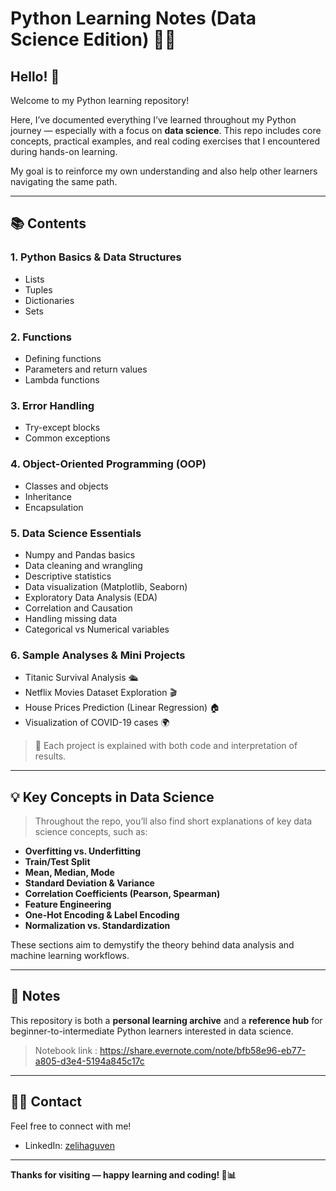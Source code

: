 # Python Learning Notes (Data Science Edition) 📘🐍

## Hello! 🎉

Welcome to my Python learning repository!

Here, I’ve documented everything I’ve learned throughout my Python journey — especially with a focus on **data science**. This repo includes core concepts, practical examples, and real coding exercises that I encountered during hands-on learning.

My goal is to reinforce my own understanding and also help other learners navigating the same path.

---

## 📚 Contents

### 1. Python Basics & Data Structures
- Lists
- Tuples
- Dictionaries
- Sets

### 2. Functions
- Defining functions
- Parameters and return values
- Lambda functions

### 3. Error Handling
- Try-except blocks
- Common exceptions

### 4. Object-Oriented Programming (OOP)
- Classes and objects
- Inheritance
- Encapsulation

### 5. Data Science Essentials
- Numpy and Pandas basics
- Data cleaning and wrangling
- Descriptive statistics
- Data visualization (Matplotlib, Seaborn)
- Exploratory Data Analysis (EDA)
- Correlation and Causation
- Handling missing data
- Categorical vs Numerical variables

### 6. Sample Analyses & Mini Projects
- Titanic Survival Analysis 🛳️
- Netflix Movies Dataset Exploration 🎬
- House Prices Prediction (Linear Regression) 🏠
- Visualization of COVID-19 cases 🌍

> 🧠 Each project is explained with both code and interpretation of results.

---

## 💡 Key Concepts in Data Science

> Throughout the repo, you’ll also find short explanations of key data science concepts, such as:

- **Overfitting vs. Underfitting**
- **Train/Test Split**
- **Mean, Median, Mode**
- **Standard Deviation & Variance**
- **Correlation Coefficients (Pearson, Spearman)**
- **Feature Engineering**
- **One-Hot Encoding & Label Encoding**
- **Normalization vs. Standardization**

These sections aim to demystify the theory behind data analysis and machine learning workflows.

---

## 📎 Notes

This repository is both a **personal learning archive** and a **reference hub** for beginner-to-intermediate Python learners interested in data science.

> Notebook link : https://share.evernote.com/note/bfb58e96-eb77-a805-d3e4-5194a845c17c

---

## 🙋‍♀️ Contact

Feel free to connect with me!

- LinkedIn: [zelihaguven](https://www.linkedin.com/in/zelihaguven/)


---

**Thanks for visiting — happy learning and coding! 🧪📊**

